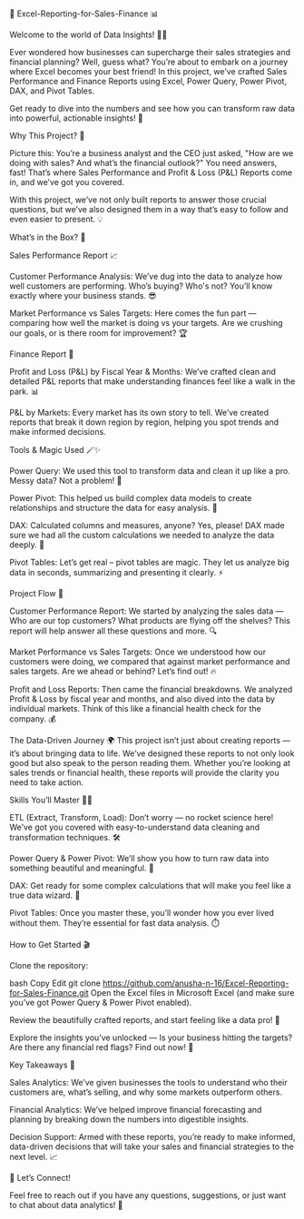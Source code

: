 🚀 Excel-Reporting-for-Sales-Finance 📊

Welcome to the world of Data Insights! 🧑‍💻

Ever wondered how businesses can supercharge their sales strategies and financial planning? Well, guess what? You’re about to embark on a journey where Excel becomes your best friend! In this project, we’ve crafted Sales Performance and Finance Reports using Excel, Power Query, Power Pivot, DAX, and Pivot Tables.

Get ready to dive into the numbers and see how you can transform raw data into powerful, actionable insights! 🎯

Why This Project? 🤔

Picture this: You’re a business analyst and the CEO just asked, "How are we doing with sales? And what’s the financial outlook?" You need answers, fast! That’s where Sales Performance and Profit & Loss (P&L) Reports come in, and we’ve got you covered.

With this project, we’ve not only built reports to answer those crucial questions, but we’ve also designed them in a way that’s easy to follow and even easier to present. 💡

What’s in the Box? 🎁

Sales Performance Report 📈

Customer Performance Analysis: We’ve dug into the data to analyze how well customers are performing. Who’s buying? Who's not? You’ll know exactly where your business stands. 😎

Market Performance vs Sales Targets: Here comes the fun part — comparing how well the market is doing vs your targets. Are we crushing our goals, or is there room for improvement? 🏆

Finance Report 💸

Profit and Loss (P&L) by Fiscal Year & Months: We’ve crafted clean and detailed P&L reports that make understanding finances feel like a walk in the park. 📊

P&L by Markets: Every market has its own story to tell. We’ve created reports that break it down region by region, helping you spot trends and make informed decisions.

Tools & Magic Used 🪄✨

Power Query: We used this tool to transform data and clean it up like a pro. Messy data? Not a problem! 🧹

Power Pivot: This helped us build complex data models to create relationships and structure the data for easy analysis. 🔗

DAX: Calculated columns and measures, anyone? Yes, please! DAX made sure we had all the custom calculations we needed to analyze the data deeply. 📏

Pivot Tables: Let’s get real – pivot tables are magic. They let us analyze big data in seconds, summarizing and presenting it clearly. ⚡

Project Flow 🚀

Customer Performance Report:
We started by analyzing the sales data — Who are our top customers? What products are flying off the shelves? This report will help answer all these questions and more. 🔍

Market Performance vs Sales Targets:
Once we understood how our customers were doing, we compared that against market performance and sales targets. Are we ahead or behind? Let’s find out! 🔥

Profit and Loss Reports:
Then came the financial breakdowns. We analyzed Profit & Loss by fiscal year and months, and also dived into the data by individual markets. Think of this like a financial health check for the company. 💰

The Data-Driven Journey 🌍
This project isn’t just about creating reports — it’s about bringing data to life. We’ve designed these reports to not only look good but also speak to the person reading them. Whether you’re looking at sales trends or financial health, these reports will provide the clarity you need to take action.

Skills You’ll Master 🧑‍🏫

ETL (Extract, Transform, Load): Don’t worry — no rocket science here! We’ve got you covered with easy-to-understand data cleaning and transformation techniques. 🛠️

Power Query & Power Pivot: We’ll show you how to turn raw data into something beautiful and meaningful. 💎

DAX: Get ready for some complex calculations that will make you feel like a true data wizard. 🎩

Pivot Tables: Once you master these, you’ll wonder how you ever lived without them. They’re essential for fast data analysis. ⏱️

How to Get Started 🎬

Clone the repository:

bash
Copy
Edit
git clone https://github.com/anusha-n-16/Excel-Reporting-for-Sales-Finance.git
Open the Excel files in Microsoft Excel (and make sure you’ve got Power Query & Power Pivot enabled).

Review the beautifully crafted reports, and start feeling like a data pro! 📑

Explore the insights you’ve unlocked — Is your business hitting the targets? Are there any financial red flags? Find out now! 🚩

Key Takeaways 🎯

Sales Analytics: We’ve given businesses the tools to understand who their customers are, what’s selling, and why some markets outperform others.

Financial Analytics: We’ve helped improve financial forecasting and planning by breaking down the numbers into digestible insights.

Decision Support: Armed with these reports, you’re ready to make informed, data-driven decisions that will take your sales and financial strategies to the next level. 📈

💬 Let’s Connect!

Feel free to reach out if you have any questions, suggestions, or just want to chat about data analytics! 🚀
